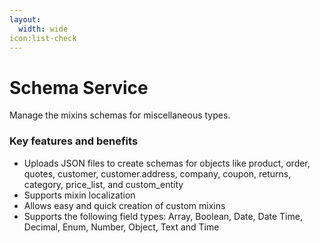 ```yaml
---
layout:
  width: wide
icon:list-check
---
```


# Schema Service

Manage the mixins schemas for miscellaneous types.

### Key features and benefits

* Uploads JSON files to create schemas for objects like product, order, quotes, customer, customer.address, company, coupon, returns, category, price\_list, and custom\_entity
* Supports mixin localization
* Allows easy and quick creation of custom mixins
* Supports the following field types: Array, Boolean, Date, Date Time, Decimal, Enum, Number, Object, Text and Time